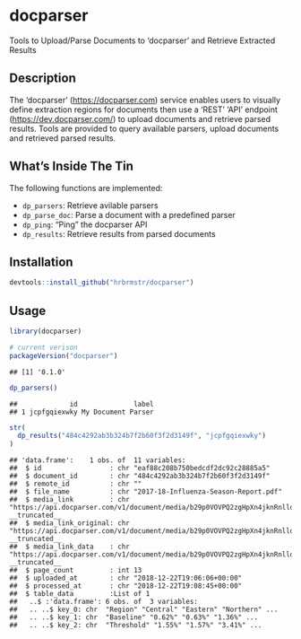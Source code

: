 
# docparser

Tools to Upload/Parse Documents to ‘docparser’ and Retrieve Extracted
Results

## Description

The ‘docparser’ (<https://docparser.com>) service enables users to
visually define extraction regions for documents then use a ‘REST’ ‘API’
endpoint (<https://dev.docparser.com/>) to upload documents and retrieve
parsed results. Tools are provided to query available parsers, upload
documents and retrieved parsed results.

## What’s Inside The Tin

The following functions are implemented:

  - `dp_parsers`: Retrieve avilable parsers
  - `dp_parse_doc`: Parse a document with a predefined parser
  - `dp_ping`: “Ping” the docparser API
  - `dp_results`: Retrieve results from parsed documents

## Installation

``` r
devtools::install_github("hrbrmstr/docparser")
```

## Usage

``` r
library(docparser)

# current verison
packageVersion("docparser")
```

    ## [1] '0.1.0'

``` r
dp_parsers()
```

    ##             id              label
    ## 1 jcpfgqiexwky My Document Parser

``` r
str(
  dp_results("484c4292ab3b324b7f2b60f3f2d3149f", "jcpfgqiexwky")
)
```

    ## 'data.frame':    1 obs. of  11 variables:
    ##  $ id                 : chr "eaf88c208b750bedcdf2dc92c28885a5"
    ##  $ document_id        : chr "484c4292ab3b324b7f2b60f3f2d3149f"
    ##  $ remote_id          : chr ""
    ##  $ file_name          : chr "2017-18-Influenza-Season-Report.pdf"
    ##  $ media_link         : chr "https://api.docparser.com/v1/document/media/b29p0VOVPQ2zgHpXn4jknRnlldYBXtKc7sNXLXxHrRdYF4kA_TZbw2CJQ2fNfJFCzuw"| __truncated__
    ##  $ media_link_original: chr "https://api.docparser.com/v1/document/media/b29p0VOVPQ2zgHpXn4jknRnlldYBXtKc7sNXLXxHrRdYF4kA_TZbw2CJQ2fNfJFCzuw"| __truncated__
    ##  $ media_link_data    : chr "https://api.docparser.com/v1/document/media/b29p0VOVPQ2zgHpXn4jknRnlldYBXtKc7sNXLXxHrRdYF4kA_TZbw2CJQ2fNfJFCzuw"| __truncated__
    ##  $ page_count         : int 13
    ##  $ uploaded_at        : chr "2018-12-22T19:06:06+00:00"
    ##  $ processed_at       : chr "2018-12-22T19:08:45+00:00"
    ##  $ table_data         :List of 1
    ##   ..$ :'data.frame': 6 obs. of  3 variables:
    ##   .. ..$ key_0: chr  "Region" "Central" "Eastern" "Northern" ...
    ##   .. ..$ key_1: chr  "Baseline" "0.62%" "0.63%" "1.36%" ...
    ##   .. ..$ key_2: chr  "Threshold" "1.55%" "1.57%" "3.41%" ...
